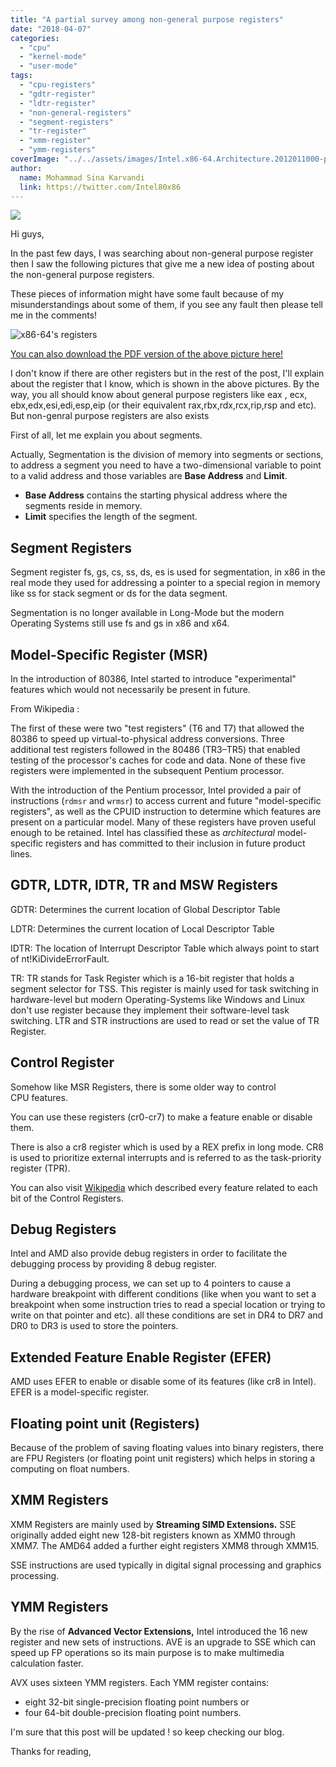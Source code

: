 ```yaml
---
title: "A partial survey among non-general purpose registers"
date: "2018-04-07"
categories: 
  - "cpu"
  - "kernel-mode"
  - "user-mode"
tags: 
  - "cpu-registers"
  - "gdtr-register"
  - "ldtr-register"
  - "non-general-registers"
  - "segment-registers"
  - "tr-register"
  - "xmm-register"
  - "ymm-registers"
coverImage: "../../assets/images/Intel.x86-64.Architecture.2012011000-page-001.jpg"
author:
  name: Mohammad Sina Karvandi
  link: https://twitter.com/Intel80x86
---
```


![](../../assets/images/Intel.x86-64.Architecture.2012011000-page-001.jpg)

Hi guys,

In the past few days, I was searching about non-general purpose register then I saw the following pictures that give me a new idea of posting about the non-general purpose registers.

These pieces of information might have some fault because of my misunderstandings about some of them, if you see any fault then please tell me in the comments!

![x86-64's registers](../../assets/images/Intel.x86-64.Architecture.2012011000-page-001.jpg)

[You can also download the PDF version of the above picture here!](../../assets/files/Intel.x86-64.Architecture.2012011000.pdf)

I don't know if there are other registers but in the rest of the post, I'll explain about the register that I know, which is shown in the above pictures. By the way, you all should know about general purpose registers like eax , ecx, ebx,edx,esi,edi,esp,eip (or their equivalent rax,rbx,rdx,rcx,rip,rsp and etc). But non-genral purpose registers are also exists

First of all, let me explain you about segments.

Actually, Segmentation is the division of memory into segments or sections, to address a segment you need to have a two-dimensional variable to point to a valid address and those variables are **Base Address** and **Limit**.

- **Base Address** contains the starting physical address where the segments reside in memory.
- **Limit** specifies the length of the segment.

## Segment Registers

Segment register fs, gs, cs, ss, ds, es is used for segmentation, in x86 in the real mode they used for addressing a pointer to a special region in memory like ss for stack segment or ds for the data segment.

Segmentation is no longer available in Long-Mode but the modern Operating Systems still use fs and gs in x86 and x64.

## **Model-Specific Register** (**MSR**)

In the introduction of 80386, Intel started to introduce "experimental" features which would not necessarily be present in future.

From Wikipedia :

The first of these were two "test registers" (T6 and T7) that allowed the 80386 to speed up virtual-to-physical address conversions. Three additional test registers followed in the 80486 (TR3–TR5) that enabled testing of the processor's caches for code and data. None of these five registers were implemented in the subsequent Pentium processor.

With the introduction of the Pentium processor, Intel provided a pair of instructions (`rdmsr` and `wrmsr`) to access current and future "model-specific registers", as well as the CPUID instruction to determine which features are present on a particular model. Many of these registers have proven useful enough to be retained. Intel has classified these as _architectural_ model-specific registers and has committed to their inclusion in future product lines.

## **GDTR, LDTR, IDTR, TR and MSW Registers**

GDTR: Determines the current location of Global Descriptor Table

LDTR: Determines the current location of Local Descriptor Table

IDTR: The location of Interrupt Descriptor Table which always point to start of nt!KiDivideErrorFault.

TR: TR stands for Task Register which is a 16-bit register that holds a segment selector for TSS. This register is mainly used for task switching in hardware-level but modern Operating-Systems like Windows and Linux don't use register because they implement their software-level task switching. LTR and STR instructions are used to read or set the value of TR Register.

## Control Register

Somehow like MSR Registers, there is some older way to control CPU features.

You can use these registers (cr0-cr7) to make a feature enable or disable them.

There is also a cr8 register which is used by a REX prefix in long mode. CR8 is used to prioritize external interrupts and is referred to as the task-priority register (TPR).

You can also visit [Wikipedia](https://en.wikipedia.org/wiki/Control_register) which described every feature related to each bit of the Control Registers.

## Debug Registers

Intel and AMD also provide debug registers in order to facilitate the debugging process by providing 8 debug register.

During a debugging process, we can set up to 4 pointers to cause a hardware breakpoint with different conditions (like when you want to set a breakpoint when some instruction tries to read a special location or trying to write on that pointer and etc). all these conditions are set in DR4 to DR7 and DR0 to DR3 is used to store the pointers.

## Extended Feature Enable Register (EFER)

AMD uses EFER to enable or disable some of its features (like cr8 in Intel). EFER is a model-specific register.

## Floating point unit (Registers)

Because of the problem of saving floating values into binary registers, there are FPU Registers (or floating point unit registers) which helps in storing a computing on float numbers.

## XMM Registers

XMM Registers are mainly used by **Streaming SIMD Extensions.** SSE originally added eight new 128-bit registers known as XMM0 through XMM7. The AMD64 added a further eight registers XMM8 through XMM15.

SSE instructions are used typically in digital signal processing and graphics processing.

## YMM Registers

By the rise of **Advanced Vector Extensions,** Intel introduced the 16 new register and new sets of instructions. AVE is an upgrade to SSE which can speed up FP operations so its main purpose is to make multimedia calculation faster.

AVX uses sixteen YMM registers. Each YMM register contains:

- eight 32-bit single-precision floating point numbers or
- four 64-bit double-precision floating point numbers.

I'm sure that this post will be updated ! so keep checking our blog.

Thanks for reading,
